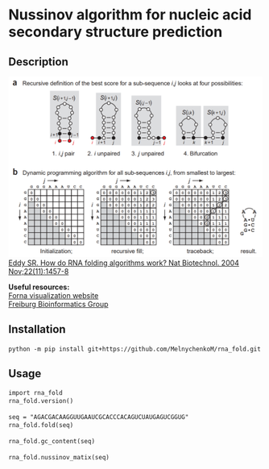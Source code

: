 # Nussinov algorithm for nucleic acid secondary structure prediction
## Description

![](img/nussinov_algorithm.png)
[Eddy SR. How do RNA folding algorithms work? Nat Biotechnol. 2004 Nov;22(11):1457-8](https://www.molgen.mpg.de/3710236/eddy2004.pdf)

**Useful resources:** \
[Forna visualization website](http://rna.tbi.univie.ac.at/forna/) \
[Freiburg Bioinformatics Group](https://rna.informatik.uni-freiburg.de/Teaching/index.jsp?toolName=Nussinov)
## Installation
```
python -m pip install git+https://github.com/MelnychenkoM/rna_fold.git
```
## Usage
```
import rna_fold
rna_fold.version()

seq = "AGACGACAAGGUUGAAUCGCACCCACAGUCUAUGAGUCGGUG"
rna_fold.fold(seq)

rna_fold.gc_content(seq)

rna_fold.nussinov_matix(seq)
```

